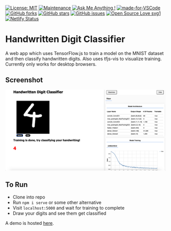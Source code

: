 [![License: MIT](https://img.shields.io/badge/License-MIT-yellow.svg)](https://opensource.org/licenses/MIT)
[![Maintenance](https://img.shields.io/badge/Maintained%3F-yes-green.svg)](https://GitHub.com/Naereen/StrapDown.js/graphs/commit-activity)
[![Ask Me Anything !](https://img.shields.io/badge/Ask%20me-anything-1abc9c.svg)](https://GitHub.com/Naereen/ama)
[![made-for-VSCode](https://img.shields.io/badge/Made%20for-VSCode-1f425f.svg)](https://code.visualstudio.com/)
[![GitHub forks](https://img.shields.io/github/forks/saswatamcode/digit_classifier?style=social)](https://GitHub.com/saswatamcode/digit_classifier/network/)
[![GitHub stars](https://img.shields.io/github/stars/saswatamcode/digit_classifier?style=social)](https://GitHub.com/saswatamcode/digit_classifier/stargazers/)
[![GitHub issues](https://img.shields.io/github/issues/saswatamcode/digit_classifier.svg)](https://GitHub.com/saswatamcode/digit_classifier/issues/)
[![Open Source Love svg1](https://badges.frapsoft.com/os/v1/open-source.svg?v=103)](https://github.com/ellerbrock/open-source-badges/)
[![Netlify Status](https://api.netlify.com/api/v1/badges/b359025a-c2fb-46c0-a816-d56eeb94ce45/deploy-status)](https://app.netlify.com/sites/digitclassifier/deploys)

# Handwritten Digit Classifier
A web app which uses TensorFlow.js to train a model on the MNIST dataset and then classify handwritten digits.
Also uses tfjs-vis to visualize training. Currently only works for desktop browsers.

## Screenshot
![MainScreen!](screenshots/Screenshot-1.png)

## To Run
- Clone into repo
- Run `npm i serve` or some other alternative
- Visit `localhost:5000` and wait for training to complete
- Draw your digits and see them get classified

A demo is hosted [here](https://digitclassifier.netlify.app/).
